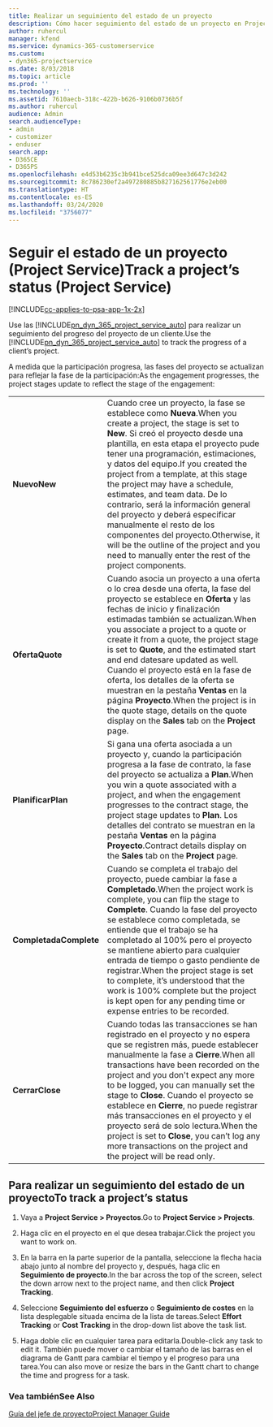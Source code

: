 ```yaml
---
title: Realizar un seguimiento del estado de un proyecto
description: Cómo hacer seguimiento del estado de un proyecto en Project Service
author: ruhercul
manager: kfend
ms.service: dynamics-365-customerservice
ms.custom:
- dyn365-projectservice
ms.date: 8/03/2018
ms.topic: article
ms.prod: ''
ms.technology: ''
ms.assetid: 7610aecb-318c-422b-b626-9106b0736b5f
ms.author: ruhercul
audience: Admin
search.audienceType:
- admin
- customizer
- enduser
search.app:
- D365CE
- D365PS
ms.openlocfilehash: e4d53b6235c3b941bce525dca09ee3d647c3d242
ms.sourcegitcommit: 8c786230ef2a497280885b827162561776e2eb00
ms.translationtype: HT
ms.contentlocale: es-ES
ms.lasthandoff: 03/24/2020
ms.locfileid: "3756077"
---
```

# <a name="track-a-projects-status-project-service"></a><span data-ttu-id="f63a9-103">Seguir el estado de un proyecto (Project Service)</span><span class="sxs-lookup"><span data-stu-id="f63a9-103">Track a project’s status (Project Service)</span></span>

[!INCLUDE[cc-applies-to-psa-app-1x-2x](../includes/cc-applies-to-psa-app-1x-2x.md)]

<span data-ttu-id="f63a9-104">Use las [!INCLUDE[pn_dyn_365_project_service_auto](../includes/pn-dyn-365-project-service-auto.md)] para realizar un seguimiento del progreso del proyecto de un cliente.</span><span class="sxs-lookup"><span data-stu-id="f63a9-104">Use the [!INCLUDE[pn_dyn_365_project_service_auto](../includes/pn-dyn-365-project-service-auto.md)] to track the progress of a client’s project.</span></span>  

<span data-ttu-id="f63a9-105">A medida que la participación progresa, las fases del proyecto se actualizan para reflejar la fase de la participación:</span><span class="sxs-lookup"><span data-stu-id="f63a9-105">As the engagement progresses, the project stages update to reflect the stage of the engagement:</span></span>  


|              |                                                                                                                                                                                                                                                                                                  |
|--------------|--------------------------------------------------------------------------------------------------------------------------------------------------------------------------------------------------------------------------------------------------------------------------------------------------|
|   <span data-ttu-id="f63a9-106">**Nuevo**</span><span class="sxs-lookup"><span data-stu-id="f63a9-106">**New**</span></span>    | <span data-ttu-id="f63a9-107">Cuando cree un proyecto, la fase se establece como **Nueva**.</span><span class="sxs-lookup"><span data-stu-id="f63a9-107">When you create a project, the stage is set to **New**.</span></span> <span data-ttu-id="f63a9-108">Si creó el proyecto desde una plantilla, en esta etapa el proyecto pude tener una programación, estimaciones, y datos del equipo.</span><span class="sxs-lookup"><span data-stu-id="f63a9-108">If you created the project from a template, at this stage the project may have a schedule, estimates, and team data.</span></span> <span data-ttu-id="f63a9-109">De lo contrario, será la información general del proyecto y deberá especificar manualmente el resto de los componentes del proyecto.</span><span class="sxs-lookup"><span data-stu-id="f63a9-109">Otherwise, it will be the outline of the project and you need to manually enter the rest of the project components.</span></span> |
|  <span data-ttu-id="f63a9-110">**Oferta**</span><span class="sxs-lookup"><span data-stu-id="f63a9-110">**Quote**</span></span>   |      <span data-ttu-id="f63a9-111">Cuando asocia un proyecto a una oferta o lo crea desde una oferta, la fase del proyecto se establece en **Oferta** y las fechas de inicio y finalización estimadas también se actualizan.</span><span class="sxs-lookup"><span data-stu-id="f63a9-111">When you associate a project to a quote or create it from a quote, the project stage is set to **Quote**, and the estimated start and end datesare updated as well.</span></span> <span data-ttu-id="f63a9-112">Cuando el proyecto está en la fase de oferta, los detalles de la oferta se muestran en la pestaña **Ventas** en la página **Proyecto**.</span><span class="sxs-lookup"><span data-stu-id="f63a9-112">When the project is in the quote stage, details on the quote display on the **Sales** tab on the **Project** page.</span></span>      |
|   <span data-ttu-id="f63a9-113">**Planificar**</span><span class="sxs-lookup"><span data-stu-id="f63a9-113">**Plan**</span></span>   |                                     <span data-ttu-id="f63a9-114">Si gana una oferta asociada a un proyecto y, cuando la participación progresa a la fase de contrato, la fase del proyecto se actualiza a **Plan**.</span><span class="sxs-lookup"><span data-stu-id="f63a9-114">When you win a quote associated with a project, and when the engagement progresses to the contract stage, the project stage updates to **Plan**.</span></span> <span data-ttu-id="f63a9-115">Los detalles del contrato se muestran en la pestaña **Ventas** en la página **Proyecto**.</span><span class="sxs-lookup"><span data-stu-id="f63a9-115">Contract details display on the **Sales** tab on the **Project** page.</span></span>                                      |
| <span data-ttu-id="f63a9-116">**Completada**</span><span class="sxs-lookup"><span data-stu-id="f63a9-116">**Complete**</span></span> |                    <span data-ttu-id="f63a9-117">Cuando se completa el trabajo del proyecto, puede cambiar la fase a **Completado**.</span><span class="sxs-lookup"><span data-stu-id="f63a9-117">When the project work is complete, you can flip the stage to **Complete**.</span></span> <span data-ttu-id="f63a9-118">Cuando la fase del proyecto se establece como completada, se entiende que el trabajo se ha completado al 100% pero el proyecto se mantiene abierto para cualquier entrada de tiempo o gasto pendiente de registrar.</span><span class="sxs-lookup"><span data-stu-id="f63a9-118">When the project stage is set to complete, it’s understood that the work is 100% complete but the project is kept open for any pending time or expense entries to be recorded.</span></span>                     |
|  <span data-ttu-id="f63a9-119">**Cerrar**</span><span class="sxs-lookup"><span data-stu-id="f63a9-119">**Close**</span></span>   |           <span data-ttu-id="f63a9-120">Cuando todas las transacciones se han registrado en el proyecto y no espera que se registren más, puede establecer manualmente la fase a **Cierre**.</span><span class="sxs-lookup"><span data-stu-id="f63a9-120">When all transactions have been recorded on the project and you don't expect any more to be logged, you can manually set the stage to **Close**.</span></span> <span data-ttu-id="f63a9-121">Cuando el proyecto se establece en **Cierre**, no puede registrar más transacciones en el proyecto y el proyecto será de solo lectura.</span><span class="sxs-lookup"><span data-stu-id="f63a9-121">When the project is set to **Close**, you can’t log any more transactions on the project and the project will be read only.</span></span>           |

## <a name="to-track-a-projects-status"></a><span data-ttu-id="f63a9-122">Para realizar un seguimiento del estado de un proyecto</span><span class="sxs-lookup"><span data-stu-id="f63a9-122">To track a project’s status</span></span>  

1.  <span data-ttu-id="f63a9-123">Vaya a **Project Service > Proyectos**.</span><span class="sxs-lookup"><span data-stu-id="f63a9-123">Go to **Project Service > Projects**.</span></span>  

2.  <span data-ttu-id="f63a9-124">Haga clic en el proyecto en el que desea trabajar.</span><span class="sxs-lookup"><span data-stu-id="f63a9-124">Click the project you want to work on.</span></span>  

3.  <span data-ttu-id="f63a9-125">En la barra en la parte superior de la pantalla, seleccione la flecha hacia abajo junto al nombre del proyecto y, después, haga clic en **Seguimiento de proyecto**.</span><span class="sxs-lookup"><span data-stu-id="f63a9-125">In the bar across the top of the screen, select the down arrow next to the project name, and then click **Project Tracking**.</span></span>  

4.  <span data-ttu-id="f63a9-126">Seleccione **Seguimiento del esfuerzo** o **Seguimiento de costes** en la lista desplegable situada encima de la lista de tareas.</span><span class="sxs-lookup"><span data-stu-id="f63a9-126">Select **Effort Tracking** or **Cost Tracking** in the drop-down list above the task list.</span></span>  

5.  <span data-ttu-id="f63a9-127">Haga doble clic en cualquier tarea para editarla.</span><span class="sxs-lookup"><span data-stu-id="f63a9-127">Double-click any task to edit it.</span></span> <span data-ttu-id="f63a9-128">También puede mover o cambiar el tamaño de las barras en el diagrama de Gantt para cambiar el tiempo y el progreso para una tarea.</span><span class="sxs-lookup"><span data-stu-id="f63a9-128">You can also move or resize the bars in the Gantt chart to change the time and progress for a task.</span></span>  

### <a name="see-also"></a><span data-ttu-id="f63a9-129">Vea también</span><span class="sxs-lookup"><span data-stu-id="f63a9-129">See Also</span></span>  
 [<span data-ttu-id="f63a9-130">Guía del jefe de proyecto</span><span class="sxs-lookup"><span data-stu-id="f63a9-130">Project Manager Guide</span></span>](../project-service/project-manager-guide.md)
